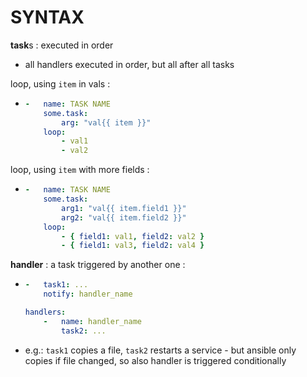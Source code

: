 # SYNTAX

**task**s : executed in order
*	all handlers executed in order, but all after all tasks

loop, using `item` in vals :
*	```yaml
	-	name: TASK NAME
		some.task:
			arg: "val{{ item }}"
		loop:
			- val1
			- val2
	```

loop, using `item` with more fields :
*	```yaml
	-	name: TASK NAME
		some.task:
			arg1: "val{{ item.field1 }}"
			arg2: "val{{ item.field2 }}"
		loop:
			- { field1: val1, field2: val2 }
			- { field1: val3, field2: val4 }
	```

**handler** : a task triggered by another one :
*	```yaml
	-	task1: ...
		notify: handler_name

	handlers:
		-	name: handler_name
			task2: ...
	```
*	e.g.: `task1` copies a file, `task2` restarts a service - but ansible only copies if file changed, so also handler is triggered conditionally